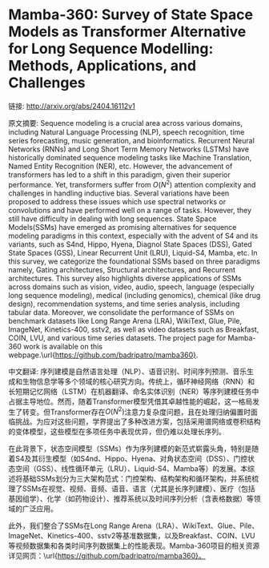 # Mamba-360: Survey of State Space Models as Transformer Alternative for Long Sequence Modelling: Methods, Applications, and Challenges

链接: http://arxiv.org/abs/2404.16112v1

原文摘要:
Sequence modeling is a crucial area across various domains, including Natural
Language Processing (NLP), speech recognition, time series forecasting, music
generation, and bioinformatics. Recurrent Neural Networks (RNNs) and Long Short
Term Memory Networks (LSTMs) have historically dominated sequence modeling
tasks like Machine Translation, Named Entity Recognition (NER), etc. However,
the advancement of transformers has led to a shift in this paradigm, given
their superior performance. Yet, transformers suffer from $O(N^2)$ attention
complexity and challenges in handling inductive bias. Several variations have
been proposed to address these issues which use spectral networks or
convolutions and have performed well on a range of tasks. However, they still
have difficulty in dealing with long sequences. State Space Models(SSMs) have
emerged as promising alternatives for sequence modeling paradigms in this
context, especially with the advent of S4 and its variants, such as S4nd,
Hippo, Hyena, Diagnol State Spaces (DSS), Gated State Spaces (GSS), Linear
Recurrent Unit (LRU), Liquid-S4, Mamba, etc. In this survey, we categorize the
foundational SSMs based on three paradigms namely, Gating architectures,
Structural architectures, and Recurrent architectures. This survey also
highlights diverse applications of SSMs across domains such as vision, video,
audio, speech, language (especially long sequence modeling), medical (including
genomics), chemical (like drug design), recommendation systems, and time series
analysis, including tabular data. Moreover, we consolidate the performance of
SSMs on benchmark datasets like Long Range Arena (LRA), WikiText, Glue, Pile,
ImageNet, Kinetics-400, sstv2, as well as video datasets such as Breakfast,
COIN, LVU, and various time series datasets. The project page for Mamba-360
work is available on this webpage.\url{https://github.com/badripatro/mamba360}.

中文翻译:
序列建模是自然语言处理（NLP）、语音识别、时间序列预测、音乐生成和生物信息学等多个领域的核心研究方向。传统上，循环神经网络（RNN）和长短期记忆网络（LSTM）在机器翻译、命名实体识别（NER）等序列建模任务中占据主导地位。然而，随着Transformer模型凭借其卓越性能的崛起，这一格局发生了转变。但Transformer存在$O(N^2)$注意力复杂度问题，且在处理归纳偏置时面临挑战。为应对这些问题，学界提出了多种改进方案，包括采用谱网络或卷积结构的变体模型，这些模型在多项任务中表现优异，但仍难以处理长序列。

在此背景下，状态空间模型（SSMs）作为序列建模的新范式崭露头角，特别是随着S4及其衍生模型（如S4nd、Hippo、Hyena、对角状态空间（DSS）、门控状态空间（GSS）、线性循环单元（LRU）、Liquid-S4、Mamba等）的发展。本综述将基础SSMs划分为三大架构范式：门控架构、结构架构和循环架构，并系统梳理了SSMs在视觉、视频、音频、语音、语言（尤其是长序列建模）、医疗（包括基因组学）、化学（如药物设计）、推荐系统以及时间序列分析（含表格数据）等领域的广泛应用。

此外，我们整合了SSMs在Long Range Arena（LRA）、WikiText、Glue、Pile、ImageNet、Kinetics-400、sstv2等基准数据集，以及Breakfast、COIN、LVU等视频数据集和各类时间序列数据集上的性能表现。Mamba-360项目的相关资源详见网页：\url{https://github.com/badripatro/mamba360}。
